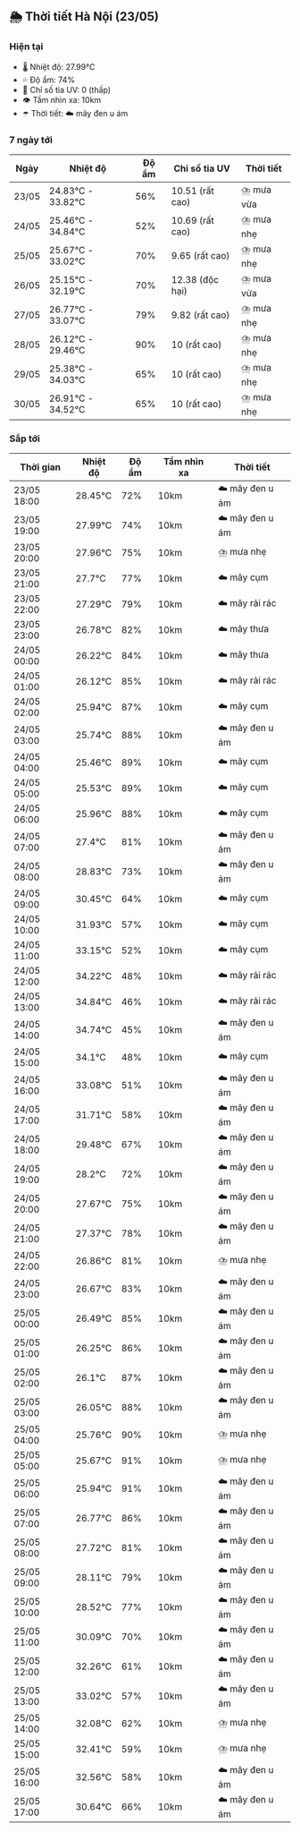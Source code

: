 ## 🌦️ Thời tiết Hà Nội (23/05)

### Hiện tại

- 🌡️ Nhiệt độ: 27.99℃
- 💦 Độ ẩm: 74%
- 🌟 Chỉ số tia UV: 0 (thấp)
- 👁️ Tầm nhìn xa: 10km
- ☂️ Thời tiết: ☁️ mây đen u ám

### 7 ngày tới

| Ngày | Nhiệt độ | Độ ẩm | Chỉ số tia UV | Thời tiết |
| --- | --- | --- | --- | --- |
| 23/05 | 24.83℃ - 33.82℃ | 56% | 10.51 (rất cao) | ⛈️ mưa vừa |
| 24/05 | 25.46℃ - 34.84℃ | 52% | 10.69 (rất cao) | ⛈️ mưa nhẹ |
| 25/05 | 25.67℃ - 33.02℃ | 70% | 9.65 (rất cao) | ⛈️ mưa nhẹ |
| 26/05 | 25.15℃ - 32.19℃ | 70% | 12.38 (độc hại) | ⛈️ mưa vừa |
| 27/05 | 26.77℃ - 33.07℃ | 79% | 9.82 (rất cao) | ⛈️ mưa nhẹ |
| 28/05 | 26.12℃ - 29.46℃ | 90% | 10 (rất cao) | ⛈️ mưa nhẹ |
| 29/05 | 25.38℃ - 34.03℃ | 65% | 10 (rất cao) | ⛈️ mưa nhẹ |
| 30/05 | 26.91℃ - 34.52℃ | 65% | 10 (rất cao) | ⛈️ mưa nhẹ |

### Sắp tới

| Thời gian | Nhiệt độ | Độ ẩm | Tầm nhìn xa | Thời tiết |
| --- | --- | --- | --- | --- |
| 23/05 18:00 | 28.45℃ | 72% | 10km | ☁️ mây đen u ám |
| 23/05 19:00 | 27.99℃ | 74% | 10km | ☁️ mây đen u ám |
| 23/05 20:00 | 27.96℃ | 75% | 10km | ⛈️ mưa nhẹ |
| 23/05 21:00 | 27.7℃ | 77% | 10km | ☁️ mây cụm |
| 23/05 22:00 | 27.29℃ | 79% | 10km | ☁️ mây rải rác |
| 23/05 23:00 | 26.78℃ | 82% | 10km | ☁️ mây thưa |
| 24/05 00:00 | 26.22℃ | 84% | 10km | ☁️ mây thưa |
| 24/05 01:00 | 26.12℃ | 85% | 10km | ☁️ mây rải rác |
| 24/05 02:00 | 25.94℃ | 87% | 10km | ☁️ mây cụm |
| 24/05 03:00 | 25.74℃ | 88% | 10km | ☁️ mây đen u ám |
| 24/05 04:00 | 25.46℃ | 89% | 10km | ☁️ mây cụm |
| 24/05 05:00 | 25.53℃ | 89% | 10km | ☁️ mây cụm |
| 24/05 06:00 | 25.96℃ | 88% | 10km | ☁️ mây cụm |
| 24/05 07:00 | 27.4℃ | 81% | 10km | ☁️ mây đen u ám |
| 24/05 08:00 | 28.83℃ | 73% | 10km | ☁️ mây đen u ám |
| 24/05 09:00 | 30.45℃ | 64% | 10km | ☁️ mây cụm |
| 24/05 10:00 | 31.93℃ | 57% | 10km | ☁️ mây cụm |
| 24/05 11:00 | 33.15℃ | 52% | 10km | ☁️ mây cụm |
| 24/05 12:00 | 34.22℃ | 48% | 10km | ☁️ mây rải rác |
| 24/05 13:00 | 34.84℃ | 46% | 10km | ☁️ mây rải rác |
| 24/05 14:00 | 34.74℃ | 45% | 10km | ☁️ mây đen u ám |
| 24/05 15:00 | 34.1℃ | 48% | 10km | ☁️ mây cụm |
| 24/05 16:00 | 33.08℃ | 51% | 10km | ☁️ mây đen u ám |
| 24/05 17:00 | 31.71℃ | 58% | 10km | ☁️ mây đen u ám |
| 24/05 18:00 | 29.48℃ | 67% | 10km | ☁️ mây đen u ám |
| 24/05 19:00 | 28.2℃ | 72% | 10km | ☁️ mây đen u ám |
| 24/05 20:00 | 27.67℃ | 75% | 10km | ☁️ mây đen u ám |
| 24/05 21:00 | 27.37℃ | 78% | 10km | ☁️ mây đen u ám |
| 24/05 22:00 | 26.86℃ | 81% | 10km | ⛈️ mưa nhẹ |
| 24/05 23:00 | 26.67℃ | 83% | 10km | ☁️ mây đen u ám |
| 25/05 00:00 | 26.49℃ | 85% | 10km | ☁️ mây đen u ám |
| 25/05 01:00 | 26.25℃ | 86% | 10km | ☁️ mây đen u ám |
| 25/05 02:00 | 26.1℃ | 87% | 10km | ☁️ mây đen u ám |
| 25/05 03:00 | 26.05℃ | 88% | 10km | ☁️ mây đen u ám |
| 25/05 04:00 | 25.76℃ | 90% | 10km | ⛈️ mưa nhẹ |
| 25/05 05:00 | 25.67℃ | 91% | 10km | ⛈️ mưa nhẹ |
| 25/05 06:00 | 25.94℃ | 91% | 10km | ☁️ mây đen u ám |
| 25/05 07:00 | 26.77℃ | 86% | 10km | ☁️ mây đen u ám |
| 25/05 08:00 | 27.72℃ | 81% | 10km | ☁️ mây đen u ám |
| 25/05 09:00 | 28.11℃ | 79% | 10km | ☁️ mây đen u ám |
| 25/05 10:00 | 28.52℃ | 77% | 10km | ☁️ mây đen u ám |
| 25/05 11:00 | 30.09℃ | 70% | 10km | ☁️ mây đen u ám |
| 25/05 12:00 | 32.26℃ | 61% | 10km | ☁️ mây đen u ám |
| 25/05 13:00 | 33.02℃ | 57% | 10km | ☁️ mây đen u ám |
| 25/05 14:00 | 32.08℃ | 62% | 10km | ⛈️ mưa nhẹ |
| 25/05 15:00 | 32.41℃ | 59% | 10km | ⛈️ mưa nhẹ |
| 25/05 16:00 | 32.56℃ | 58% | 10km | ☁️ mây đen u ám |
| 25/05 17:00 | 30.64℃ | 66% | 10km | ☁️ mây đen u ám |
